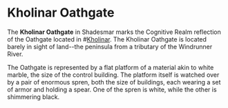 # Kholinar Oathgate
The **Kholinar Oathgate** in Shadesmar marks the Cognitive Realm reflection of the Oathgate located in #[Kholinar](locations/kholinar). The Kholinar Oathgate is located barely in sight of land--the peninsula from a tributary of the Windrunner River. 

The Oathgate is represented by a flat platform of a material akin to white marble, the size of the control building. The platform itself is watched over by a pair of enormous spren, both the size of buildings, each wearing a set of armor and holding a spear. One of the spren is white, while the other is shimmering black. 